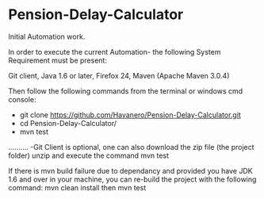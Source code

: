 Pension-Delay-Calculator
========================

Initial Automation work.

In order to execute the current Automation- the following System Requirement must be present:

Git client,
Java 1.6 or later,
Firefox 24,
Maven (Apache Maven 3.0.4)

Then follow the following commands from the terminal or windows cmd console:

- git clone https://github.com/Havanero/Pension-Delay-Calculator.git
- cd Pension-Delay-Calculator/
- mvn test

..........
-Git Client is optional, one can also download the zip file (the project folder) unzip and execute the command 
mvn test

If there is mvn build failure due to dependancy and provided you have JDK 1.6 and over in your machine, you can re-build the project with the following command:
mvn clean install
then
mvn test

